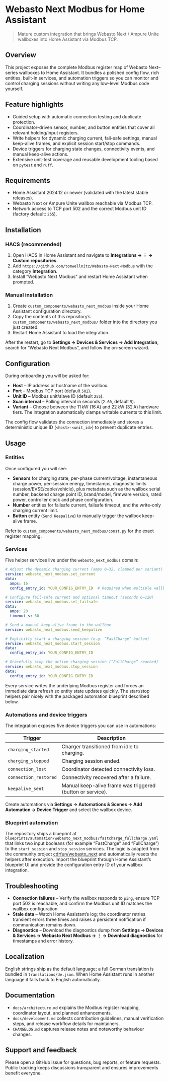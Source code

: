# Webasto Next Modbus for Home Assistant

> Mature custom integration that brings Webasto Next / Ampure Unite wallboxes into Home Assistant via Modbus TCP.

## Overview

This project exposes the complete Modbus register map of Webasto Next–series wallboxes to Home Assistant. It bundles a polished config flow, rich entities, built-in services, and automation triggers so you can monitor and control charging sessions without writing any low-level Modbus code yourself.

## Feature highlights

- Guided setup with automatic connection testing and duplicate protection.
- Coordinator-driven sensor, number, and button entities that cover all relevant holding/input registers.
- Write helpers for dynamic charging current, fail-safe settings, manual keep-alive frames, and explicit session start/stop commands.
- Device triggers for charging state changes, connectivity events, and manual keep-alive actions.
- Extensive unit-test coverage and reusable development tooling based on `pytest` and `ruff`.

## Requirements

- Home Assistant 2024.12 or newer (validated with the latest stable releases).
- Webasto Next or Ampure Unite wallbox reachable via Modbus TCP.
- Network access to TCP port 502 and the correct Modbus unit ID (factory default: `255`).

## Installation

### HACS (recommended)

1. Open HACS in Home Assistant and navigate to **Integrations → ⋮ → Custom repositories**.
2. Add `https://github.com/tomwellnitz/Webasto-Next-Modbus` with the category **Integration**.
3. Install “Webasto Next Modbus” and restart Home Assistant when prompted.

### Manual installation

1. Create `custom_components/webasto_next_modbus` inside your Home Assistant configuration directory.
2. Copy the contents of this repository’s `custom_components/webasto_next_modbus/` folder into the directory you just created.
3. Restart Home Assistant to load the integration.

After the restart, go to **Settings → Devices & Services → Add Integration**, search for “Webasto Next Modbus”, and follow the on-screen wizard.

## Configuration

During onboarding you will be asked for:

- **Host** – IP address or hostname of the wallbox.
- **Port** – Modbus TCP port (default `502`).
- **Unit ID** – Modbus unit/slave ID (default `255`).
- **Scan interval** – Polling interval in seconds (`2–60`, default `5`).
- **Variant** – Choose between the 11 kW (16 A) and 22 kW (32 A) hardware tiers. The integration automatically clamps writable currents to this limit.

The config flow validates the connection immediately and stores a deterministic unique ID (`<host>-<unit_id>`) to prevent duplicate entries.

## Usage

### Entities

Once configured you will see:

- **Sensors** for charging state, per-phase current/voltage, instantaneous charge power, per-session energy, timestamps, diagnostic limits (session/EVSE/cable/vehicle), plus metadata such as the wallbox serial number, backend charge point ID, brand/model, firmware version, rated power, controller clock and phase configuration.
- **Number** entities for failsafe current, failsafe timeout, and the write-only charging current limit.
- **Button** entity (`Send Keepalive`) to manually trigger the wallbox keep-alive frame.

Refer to `custom_components/webasto_next_modbus/const.py` for the exact register mapping.

### Services

Five helper services live under the `webasto_next_modbus` domain:

```yaml
# Adjust the dynamic charging current (amps 0–32, clamped per variant)
service: webasto_next_modbus.set_current
data:
  amps: 16
  config_entry_id: YOUR_CONFIG_ENTRY_ID  # Required when multiple wallboxes are configured

# Configure fail-safe current and optional timeout (seconds 6–120)
service: webasto_next_modbus.set_failsafe
data:
  amps: 20
  timeout_s: 60

# Send a manual keep-alive frame to the wallbox
service: webasto_next_modbus.send_keepalive

# Explicitly start a charging session (e.g. “FastCharge” button)
service: webasto_next_modbus.start_session
data:
  config_entry_id: YOUR_CONFIG_ENTRY_ID

# Gracefully stop the active charging session (“FullCharge” reached)
service: webasto_next_modbus.stop_session
data:
  config_entry_id: YOUR_CONFIG_ENTRY_ID
```

Every service writes the underlying Modbus register and forces an immediate data refresh so entity state updates quickly. The start/stop helpers pair nicely with the packaged automation blueprint described below.

### Automations and device triggers

The integration exposes five device triggers you can use in automations:

| Trigger | Description |
| ------- | ----------- |
| `charging_started` | Charger transitioned from idle to charging. |
| `charging_stopped` | Charging session ended. |
| `connection_lost` | Coordinator detected connectivity loss. |
| `connection_restored` | Connectivity recovered after a failure. |
| `keepalive_sent` | Manual keep-alive frame was triggered (button or service). |

Create automations via **Settings → Automations & Scenes → Add Automation → Device Trigger** and select the wallbox device.

### Blueprint automation

The repository ships a blueprint at `blueprints/automation/webasto_next_modbus/fastcharge_fullcharge.yaml` that links two input booleans (for example “FastCharge” and “FullCharge”) to the `start_session` and `stop_session` services. The logic is adapted from the community project [cdrfun/webasto_next](https://github.com/cdrfun/webasto_next) and automatically resets the helpers after execution. Import the blueprint through Home Assistant’s blueprint UI and provide the configuration entry ID of your wallbox integration.

## Troubleshooting

- **Connection failures** – Verify the wallbox responds to `ping`, ensure TCP port 502 is reachable, and confirm the Modbus unit ID matches the wallbox configuration.
- **Stale data** – Watch Home Assistant’s log; the coordinator retries transient errors three times and raises a persistent notification if communication remains down.
- **Diagnostics** – Download the diagnostics dump from **Settings → Devices & Services → Webasto Next Modbus → ⋮ → Download diagnostics** for timestamps and error history.

## Localization

English strings ship as the default language; a full German translation is bundled in `translations/de.json`. When Home Assistant runs in another language it falls back to English automatically.

## Documentation

- `docs/architecture.md` explains the Modbus register mapping, coordinator layout, and planned enhancements.
- `docs/development.md` collects contribution guidelines, manual verification steps, and release workflow details for maintainers.
- `CHANGELOG.md` captures release notes and noteworthy behaviour changes.

## Support and feedback

Please open a GitHub issue for questions, bug reports, or feature requests. Public tracking keeps discussions transparent and ensures improvements benefit everyone.
